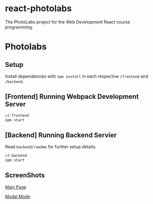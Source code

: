 # react-photolabs
The PhotoLabs project for the Web Development React course programming.

# Photolabs

## Setup

Install dependencies with `npm install` in each respective `/frontend` and `/backend`.

## [Frontend] Running Webpack Development Server

```sh
cd frontend
npm start
```

## [Backend] Running Backend Servier

Read `backend/readme` for further setup details.

```sh
cd backend
npm start
```
## ScreenShots
[Main Page](https://github.com/BrandNero/Photolab/blob/main/image/PhotoLab1.png?raw=true)

[Modal Mode](https://github.com/BrandNero/Photolab/blob/main/image/PhotoLab2.png?raw=true)